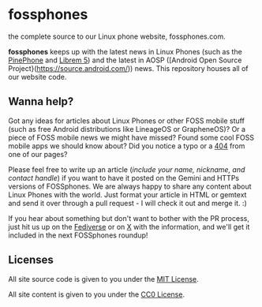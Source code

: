 # fossphones
the complete source to our Linux phone website, fossphones.com.

**fossphones** keeps up with the latest news in Linux Phones (such as the [PinePhone](https://www.google.com/url?sa=t&source=web&rct=j&opi=89978449&url=https://pine64.org/devices/pinephone/) and [Librem 5](https://puri.sm/products/librem-5/)) and the latest in AOSP ([Android Open Source Project}(https://source.android.com/)) news. This repository houses all of our website code.

## Wanna help?

Got any ideas for articles about Linux Phones or other FOSS mobile stuff (such as free Android distributions like LineageOS or GrapheneOS)? Or a piece of FOSS mobile news we might have missed? Found some cool FOSS mobile apps we should know about? Did you notice a typo or a [404](https://en.wikipedia.org/wiki/HTTP_404) from one of our pages?

Please feel free to write up an article (*include your name, nickname, and contact handle*) if you want to have it posted on the Gemini and HTTPs versions of FOSSphones. We are always happy to share any content about Linux Phones with the world. Just format your article in HTML or gemtext and send it over through a pull request - I will check it out and merge it. :) 

If you hear about something but don't want to bother with the PR process, just hit us up on the [Fediverse](https://neighborli.xyz/@FOSSphones) or on [X](https://x.com/FSphones) with the information, and we'll get it included in the next FOSSphones roundup!

## Licenses

All site source code is given to you under the [MIT License](https://opensource.org/license/mit).

All site content is given to you under the [CC0 License](https://creativecommons.org/public-domain/cc0/).

